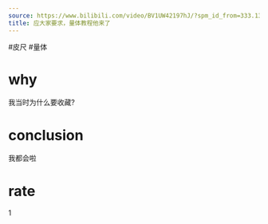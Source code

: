 ```yaml
---
source: https://www.bilibili.com/video/BV1UW42197hJ/?spm_id_from=333.1387.favlist.content.click&vd_source=549bde2564979641a5f0adbcfa529b0a
title: 应大家要求，量体教程他来了
---
```


#皮尺 #量体
# why
我当时为什么要收藏?
# conclusion
我都会啦

# rate
1